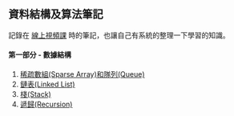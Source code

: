 ## 資料結構及算法筆記
記錄在 [線上視頻課](https://www.bilibili.com/video/BV1E4411H73v/?spm_id_from=333.337.search-card.all.click&vd_source=f3be99f74dc67c673003e0d7b0057bbd) 時的筆記，也讓自己有系統的整理一下學習的知識。
#### 第一部分 - 數據結構

1. [稀疏數組(Sparse Array)和隊列(Queue)](src/main/java/com/jackycode/datastructure/arrayAndQueue)  
2. [鏈表(Linked List)](src/main/java/com/jackycode/datastructure/linkedList)  
3. [棧(Stack)](src/main/java/com/jackycode/datastructure/stack)  
4. [遞歸(Recursion)](src/main/java/com/jackycode/datastructure/recursion)  

